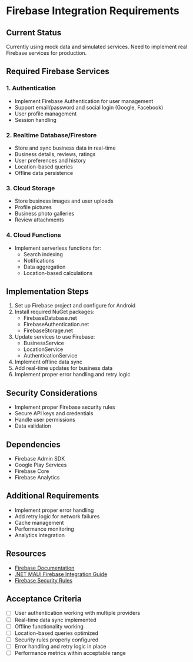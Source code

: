 # Firebase Integration Requirements

## Current Status
Currently using mock data and simulated services. Need to implement real Firebase services for production.

## Required Firebase Services

### 1. Authentication
- Implement Firebase Authentication for user management
- Support email/password and social login (Google, Facebook)
- User profile management
- Session handling

### 2. Realtime Database/Firestore
- Store and sync business data in real-time
- Business details, reviews, ratings
- User preferences and history
- Location-based queries
- Offline data persistence

### 3. Cloud Storage
- Store business images and user uploads
- Profile pictures
- Business photo galleries
- Review attachments

### 4. Cloud Functions
- Implement serverless functions for:
  - Search indexing
  - Notifications
  - Data aggregation
  - Location-based calculations

## Implementation Steps
1. Set up Firebase project and configure for Android
2. Install required NuGet packages:
   - FirebaseDatabase.net
   - FirebaseAuthentication.net
   - FirebaseStorage.net
3. Update services to use Firebase:
   - BusinessService
   - LocationService
   - AuthenticationService
4. Implement offline data sync
5. Add real-time updates for business data
6. Implement proper error handling and retry logic

## Security Considerations
- Implement proper Firebase security rules
- Secure API keys and credentials
- Handle user permissions
- Data validation

## Dependencies
- Firebase Admin SDK
- Google Play Services
- Firebase Core
- Firebase Analytics

## Additional Requirements
- Implement proper error handling
- Add retry logic for network failures
- Cache management
- Performance monitoring
- Analytics integration

## Resources
- [Firebase Documentation](https://firebase.google.com/docs)
- [.NET MAUI Firebase Integration Guide](https://firebase.google.com/docs/dotnet/setup)
- [Firebase Security Rules](https://firebase.google.com/docs/rules)

## Acceptance Criteria
- [ ] User authentication working with multiple providers
- [ ] Real-time data sync implemented
- [ ] Offline functionality working
- [ ] Location-based queries optimized
- [ ] Security rules properly configured
- [ ] Error handling and retry logic in place
- [ ] Performance metrics within acceptable range 